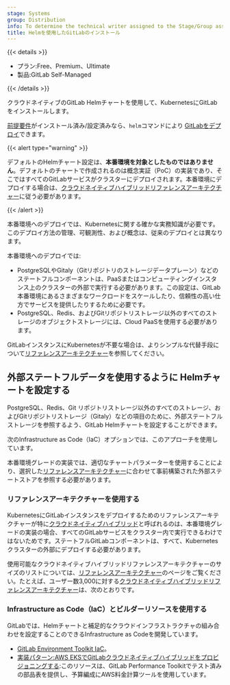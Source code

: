 ```yaml
---
stage: Systems
group: Distribution
info: To determine the technical writer assigned to the Stage/Group associated with this page, see https://handbook.gitlab.com/handbook/product/ux/technical-writing/#assignments
title: Helmを使用したGitLabのインストール
---
```


{{< details >}}

- プラン:Free、Premium、Ultimate
- 製品:GitLab Self-Managed

{{< /details >}}

クラウドネイティブのGitLab Helmチャートを使用して、KubernetesにGitLabをインストールします。

[前提要件](tools.md)がインストール済み/設定済みなら、`helm`コマンドにより [GitLabをデプロイ](deployment.md)できます。

{{< alert type="warning" >}}

デフォルトのHelmチャート設定は、**本番環境を対象としたものではありません**。デフォルトのチャートで作成されるのは概念実証（PoC）の実装であり、そこではすべてのGitLabサービスがクラスターにデプロイされます。本番環境にデプロイする場合は、[クラウドネイティブハイブリッドリファレンスアーキテクチャー](#use-the-reference-architectures)に従う必要があります。

{{< /alert >}}

本番環境へのデプロイでは、Kubernetesに関する確かな実務知識が必要です。このデプロイ方法の管理、可観測性、および概念は、従来のデプロイとは異なります。

本番環境へのデプロイでは:

- PostgreSQLやGitaly（Gitリポジトリのストレージデータプレーン）などのステートフルコンポーネントは、PaaSまたはコンピューティングインスタンス上のクラスターの外部で実行する必要があります。この設定は、GitLab本番環境にあるさまざまなワークロードをスケールしたり、信頼性の高い仕方でサービスを提供したりするために必要です。
- PostgreSQL、Redis、およびGitリポジトリストレージ以外のすべてのストレージのオブジェクトストレージには、Cloud PaaSを使用する必要があります。

GitLabインスタンスにKubernetesが不要な場合は、よりシンプルな代替手段について[リファレンスアーキテクチャー](https://docs.gitlab.com/administration/reference_architectures/)を参照してください。

## 外部ステートフルデータを使用するように Helmチャートを設定する

PostgreSQL、Redis、Git リポジトリストレージ以外のすべてのストレージ、およびGitリポジトリストレージ（Gitaly）などの項目のために、外部ステートフルストレージを参照するよう、GitLab Helmチャートを設定することができます。

次のInfrastructure as Code（IaC）オプションでは、このアプローチを使用しています。

本番環境グレードの実装では、適切なチャートパラメーターを使用することにより、選択した[リファレンスアーキテクチャー](https://docs.gitlab.com/administration/reference_architectures/)に合わせて事前構築された外部ステートストアを参照する必要があります。

### リファレンスアーキテクチャーを使用する

KubernetesにGitLabインスタンスをデプロイするためのリファレンスアーキテクチャーが特に[クラウドネイティブハイブリッド](https://docs.gitlab.com/administration/reference_architectures/#cloud-native-hybrid)と呼ばれるのは、本番環境グレードの実装の場合、すべてのGitLabサービスをクラスター内で実行できるわけではないためです。ステートフルGitLabコンポーネントは、すべて、Kubernetesクラスターの外部にデプロイする必要があります。

使用可能なクラウドネイティブハイブリッドリファレンスアーキテクチャーのサイズのリストについては、[リファレンスアーキテクチャー](https://docs.gitlab.com/administration/reference_architectures/#cloud-native-hybrid)のページをご覧ください。たとえば、ユーザー数3,000に対する[クラウドネイティブハイブリッドリファレンスアーキテクチャー](https://docs.gitlab.com/administration/reference_architectures/3k_users/#cloud-native-hybrid-reference-architecture-with-helm-charts-alternative)は、次のとおりです。

### Infrastructure as Code（IaC）とビルダーリソースを使用する

GitLabでは、Helmチャートと補足的なクラウドインフラストラクチャの組み合わせを設定することのできるInfrastructure as Codeを開発しています。

- [GitLab Environment Toolkit IaC](https://gitlab.com/gitlab-org/gitlab-environment-toolkit)。
- [実装パターン:AWS EKSでGitLabクラウドネイティブハイブリッドをプロビジョニングする](https://docs.gitlab.com/solutions/cloud/aws/gitlab_instance_on_aws/):このリソースは、GitLab Performance Toolkitでテスト済みの部品表を提供し、予算編成にAWS料金計算ツールを使用しています。
